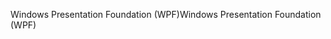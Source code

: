 <span data-ttu-id="a1109-101">Windows Presentation Foundation (WPF)</span><span class="sxs-lookup"><span data-stu-id="a1109-101">Windows Presentation Foundation (WPF)</span></span>
